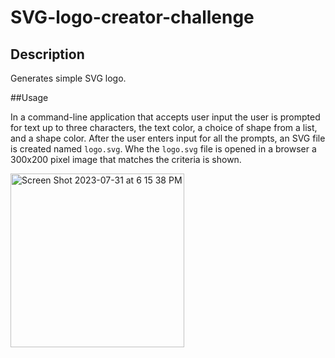 # SVG-logo-creator-challenge

## Description

Generates simple SVG logo.


##Usage

In a command-line application that accepts user input the user is prompted for text up to three characters, the text color, a choice of shape from a list, and a shape color.
After the user enters input for all the prompts, an SVG file is created named `logo.svg`.
Whe the `logo.svg` file is opened in a browser a 300x200 pixel image that matches the criteria is shown.

<img width="278" alt="Screen Shot 2023-07-31 at 6 15 38 PM" src="https://github.com/akecs512/SVG-logo-creator-challenge/assets/79340489/63d02890-ec30-4a0d-852e-b6e211c4b00a">
